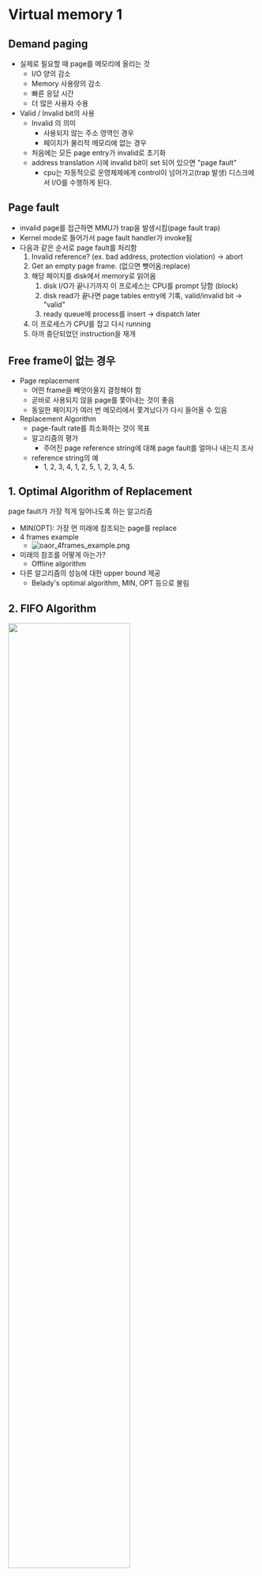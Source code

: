 # Virtual memory 1

## Demand paging

- 실제로 필요할 때 page를 메모리에 올리는 것
  - I/O 양의 감소
  - Memory 사용량의 감소
  - 빠른 응답 시간
  - 더 많은 사용자 수용
- Valid / Invalid bit의 사용
  - Invalid 의 의미
    - 사용되지 않는 주소 영역인 경우
    - 페이지가 물리적 메모리에 없는 경우
  - 처음에는 모든 page entry가 invalid로 초기화
  - address translation 시에 invalid bit이 set 되어 있으면 "page fault"
    - cpu는 자동적으로 운영체제에게 control이 넘어가고(trap 발생) 디스크에서 I/O를 수행하게 된다.

## Page fault

- invalid page를 접근하면 MMU가 trap을 발생시킴(page fault trap)
- Kernel mode로 들어가서 page fault handler가 invoke됨
- 다음과 같은 순서로 page fault를 처리함
  1. Invalid reference? (ex. bad address, protection violation) &rarr; abort
  2. Get an empty page frame. (없으면 뺏어옴:replace)
  3. 해당 페이지를 disk에서 memory로 읽어옴
     1. disk I/O가 끝나기까지 이 프로세스는 CPU를 prompt 당함 (block)
     2. disk read가 끝나면 page tables entry에 기록, valid/invalid bit &rarr; "valid"
     3. ready queue에 process를 insert &rarr; dispatch later
  4. 이 프로세스가 CPU를 잡고 다시 running
  5. 아까 중단되었던 instruction을 재개

## Free frame이 없는 경우

- Page replacement
  - 어떤 frame을 빼앗아올지 결정해야 함
  - 곧바로 사용되지 않을 page를 쫓아내는 것이 좋음
  - 동일한 페이지가 여러 번 메모리에서 쫓겨났다가 다시 들어올 수 있음
- Replacement Algorithm
  - page-fault rate를 최소화하는 것이 목표
  - 알고리즘의 평가
    - 주어진 page reference string에 대해 page fault를 얼마나 내는지 조사
  - reference string의 예
    - 1, 2, 3, 4, 1, 2, 5, 1, 2, 3, 4, 5.

## 1. Optimal Algorithm of Replacement 

page fault가 가장 적게 일어나도록 하는 알고리즘

- MIN(OPT): 가장 먼 미래에 참조되는 page를 replace 
- 4 frames example
  - ![oaor_4frames_example.png](https://github.com/jewoodev/blog_img/blob/main/operating-system/virtual_memory1/oaor_4frames_example.png?raw=true)
- 미래의 참조를 어떻게 아는가?
  - Offline algorithm
- 다른 알고리즘의 성능에 대한 upper bound 제공
  - Belady's optimal algorithm, MIN, OPT 등으로 불림

## 2. FIFO Algorithm

<img src="https://github.com/jewoodev/blog_img/blob/main/operating-system/virtual_memory1/fifo_algorithm.png?raw=true" width="70%">

- FIFO Anomaly(Belady's Anomaly)
  - more frames !=> less page faults

## 3. LRU(Least Recently Used) Algorithm

- LRU: 가장 오래 전에 참조된 것을 지움

<img src="https://github.com/jewoodev/blog_img/blob/main/operating-system/virtual_memory1/lru_algorithm.png?raw=true" width="60%">

## 4. LFU(Least Frequently Used) Algorithm

- LFU: 참조 횟수가 가장 적은 페이지를 지움
  - 최저 참조 함수인 page가 여럿 있는 경우
    - LFU 알고리즘 자체에서는 여러 page 중 임의로 선정한다.
    - 성능 향상을 위해 가장 오래 전에 참조된 page를 지우게 구현할 수도 있다.
  - 장단점
    - LRU처럼 직전 참조 시점만 보는 것이 아니라 장기적인 시간 규모를 보기 때문에 page의 인기도를 좀 더 명확히 반영할 수 있음
    - 참조 시점의 최근성을 반영하지 못함
    - LRU보다 구현이 복잡함

### 4.1 LRU와 LFU 알고리즘 예제

<img src="https://github.com/jewoodev/blog_img/blob/main/operating-system/virtual_memory1/example_of_lru_lfu.png?raw=true" width="60%">

### 4.2 LRU와 LFU 알고리즘의 구현

<img src="https://github.com/jewoodev/blog_img/blob/main/operating-system/virtual_memory1/impl_of_lru_lfu1.png?raw=true" width="70%">

<img src="https://github.com/jewoodev/blog_img/blob/main/operating-system/virtual_memory1/impl_of_lru_lfu2.png?raw=true" width="70%">

## 5. Backing store

운영체제에서 backing store란, **주기억장치**(RAM)에서 사용하지 않는 데이터를 임시로 저장해두는 **보조기억장치**(디스크)를 말합니다. 주로 가상 메모리 시스템에서 사용됩니다.

운영체제는 한정된 물리적 메모리(RAM)를 효율적으로 사용하기 위해 가상 메모리를 사용합니다. 모든 프로세스가 동시에 메모리에 올라갈 수 없기 때문에, 사용하지 않는 페이지를 디스크로 내보내고, 필요할 때 다시 불러오는 방식으로 동작합니다.

이때 디스크의 일부분이 backing store로 사용됩니다. 보통 하드디스크(HDD)나 SSD의 swap 공간이나 **페이지 파일(page file)**이 backing store의 역할을 합니다.

### 5.1 예시

1. A 프로세스가 메모리 부족으로 일부 페이지를 디스크로 내보냄 → backing store에 저장
2. 나중에 그 페이지가 다시 필요해짐 → backing store에서 다시 불러와 메모리에 적재

### 5.2 핵심 포인트 요약

- **backing store = 보조 기억장치 역할의 디스크 공간**
- 가상 메모리 구현에 사용됨
- 메모리에서 내보낸 데이터를 임시 저장
- 다시 메모리에 올릴 수 있음 (swap in/out)